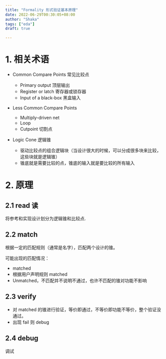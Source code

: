 ```yaml
---
title: "Formality 形式验证基本原理"
date: 2022-06-29T00:30:05+08:00
author: "Shaka"
tags: ["eda"]
draft: true

---
```


# 1. 相关术语

- Common Compare Points 常见比较点
  * Primary output 顶层输出
  * Register or latch 寄存器或锁存器
  * Input of a black-box 黑盒输入

- Less Common Compare Points
  * Multiply-driven net
  * Loop 
  * Cutpoint 切割点

- Logic Cone 逻辑锥
  - 驱动比较点的组合逻辑块（当设计很大的时候，可以分成很多块来比较，这些块就是逻辑锥）
  - 锥底就是需要比较的点，锥底的输入就是要比较的所有输入


# 2. 原理

## 2.1 read 读
将参考和实现设计划分为逻辑锥和比较点.

## 2.2 match 

根据一定的匹配规则（通常是名字），匹配两个设计的锥。

可能出现的匹配情况：

- matched
- 根据用户声明规则 matched
- Unmatched，不匹配并不说明不通过，也许不匹配的锥对功能不影响

## 2.3 verify

- 对 matched 的锥进行验证，等价即通过，不等价即功能不等价，整个验证没通过。
- 出现 fail 则 debug

## 2.4 debug 

调试




